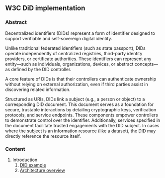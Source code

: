 ## W3C DiD implementation
### Abstract
Decentralized identifiers (DIDs) represent a form of identifier designed to support verifiable
and self-sovereign digital identity. 

Unlike traditional federated identifiers (such as state passport), DIDs operate independently of centralized registries,
third-party identity providers, or certificate authorities. These identifiers can represent any entity—such as individuals, 
organizations, devices, or abstract concepts—as defined by the DID controller. 

A core feature of DIDs is that their controllers can authenticate ownership without relying on external authorization,
even if third parties assist in discovering related information.

Structured as URIs, DIDs link a subject (e.g., a person or object) to a corresponding DID document. This document serves 
as a foundation for secure, trustable interactions by detailing cryptographic keys, verification protocols, and service 
endpoints. These components empower controllers to demonstrate control over the identifier. Additionally, services 
specified in the document facilitate trusted engagements with the DID subject. In cases where the subject is an 
information resource (like a dataset), the DID may directly reference the resource itself.

### Content

1) Introduction
   1) [DID example](../fragments/example.md)
   2) [Architecture overview](../fragments/architecture.md)

